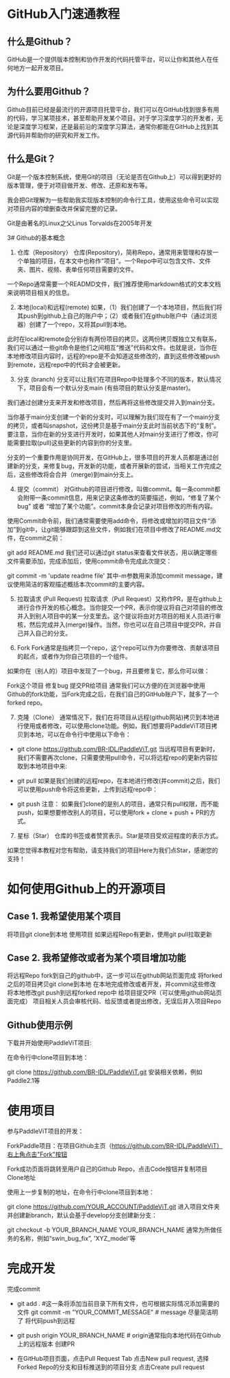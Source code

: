 # GitHub入门速通教程

## 什么是Github？
GitHub是一个提供版本控制和协作开发的代码托管平台，可以让你和其他人在任何地方一起开发项目。

## 为什么要用Github？
Github目前已经是最流行的开源项目托管平台，我们可以在GitHub找到很多有用的代码，学习某项技术，甚至帮助开发某个项目。对于学习深度学习的开发者，无论是深度学习框架，还是最前沿的深度学习算法，通常你都能在GitHub上找到其源代码并帮助你的研究和开发工作。

## 什么是Git？
Git是一个版本控制系统，使用Git的项目（无论是否在Github上）可以得到更好的版本管理，便于对项目做开发、修改、还原和发布等。

我会把Git理解为一些帮助我实现版本控制的命令行工具，使用这些命令可以实现对项目内容的增删查改并保留完整的记录。

Git是由著名的Linux之父Linus Torvalds在2005年开发

3# Github的基本概念
1. 仓库（Repository）
仓库(Repository)，简称Repo，通常用来管理和存放一个单独的项目，在本文中也称作”项目“。一个Repo中可以包含文件、文件夹、图片、视频、表单任何项目需要的文件。

一个Repo通常需要一个READMD文件，我们推荐使用markdown格式的文本文档来说明项目相关的信息。

2. 本地(local)和远程(remote)
如果，（1）我们创建了一个本地项目，然后我们将其push到github上自己的账户中；（2）或者我们在github账户中（通过浏览器）创建了一个repo，又将其pull到本地。

此时在local和remote会分别存有两份项目的拷贝。这两份拷贝既独立又有联系，我们可以通过一些git命令是他们之间相互“推送”代码和文件。也就是说，当你在本地修改项目内容时，远程的repo是不会知道这些修改的，直到这些修改被push到remote，远程repo中的代码才会被更新。

3. 分支 (branch)
分支可以让我们在项目Repo中处理多个不同的版本，默认情况下，项目会有一个默认分支main (有些项目的默认分支是master)。

我们通过创建分支来开发和修改项目，然后再将这些修改提交并入到main分支。

当你基于main分支创建一个新的分支时，可以理解为我们现在有了一个main分支的拷贝，或者叫snapshot，这份拷贝是基于main分支此时当前状态下的“复制”。要注意，当你在新的分支进行开发时，如果其他人对main分支进行了修改，你可能需要拉取(pull)这些更新的内容到你的分支里。

分支的一个重要作用是协同开发，在GitHub上，很多项目的开发人员都是通过创建新的分支，来修复bug，开发新的功能，或者开展新的尝试，当相关工作完成之后，这些修改将会合并（merge)到main分支上。

4. 提交（commit）
对Github的项目进行修改，叫做commit。每一条commit都会附带一条commit信息，用来记录这条修改的简要描述，例如，“修复了某个bug” 或者 “增加了某个功能”。commit本身会记录对项目修改的所有内容。

使用Commit命令前，我们通常需要使用add命令，将修改或增加的项目文件“添加”到git中，让git能够跟踪到这些文件，例如我们在项目中修改了README.md文件，在commit之前：

git add README.md
我们还可以通过git status来查看文件状态，用以确定哪些文件需要添加，完成添加后，使用commit命令完成此次提交：

git commit -m 'update readme file'
其中-m参数用来添加commit message，建议使用简洁的客观描述概括本次commit的主要内容。

5. 拉取请求 (Pull Request)
拉取请求（Pull Request）又称作PR，是在github上进行合作开发的核心概念。当你提交一个PR，表示你提议将自己对项目的修改并入到别人项目中的某一分支里去。这个提议将由对方项目的相关人员进行审核，然后完成并入(merge)操作。当然，你也可以在自己项目中提交PR，并自己并入自己的分支。

6. Fork
Fork通常是指拷贝一个repo，这个repo可以作为你要修改、贡献该项目的起点，或者作为你自己项目的一个组件。

如果你在（别人的）项目中发现了一个bug，并且要修复它，那么你可以做：

Fork这个项目
修复bug
提交PR给项目
通常我们可以方便的在浏览器中使用Github的fork功能，当Fork完成之后，在我们自己的GitHub账户下，就多了一个forked repo。

7. 克隆（Clone）
通常情况下，我们在将项目从远程(github网站)拷贝到本地进行使用或者修改，可以使用clone功能。例如，我们想要将PaddleViT项目拷贝到本地，可以在命令行中使用以下命令：

- git clone https://github.com/BR-IDL/PaddleViT.git
当远程项目有更新时，我们不需要再次clone，只需要使用pull命令，可以将远程repo的更新内容拉取到本地项目中来:

- git pull
如果是我们创建的远程repo，在本地进行修改(并commit)之后，我们可以使用push命令将这些更新，上传到远程repo中：

- git push
注意： 如果我们clone的是别人的项目，通常只有pull权限，而不能push，如果想要修改别人的项目，可以使用fork + clone + push + PR的方式。

7. 星标（Star）
仓库的书签或者赞赏表示。Star是项目受欢迎程度的表示方式。

如果您觉得本教程对您有帮助，请支持我们的项目Here为我们点Star，感谢您的支持！

# 如何使用Github上的开源项目
## Case 1. 我希望使用某个项目
将项目git clone到本地
使用项目
如果远程Repo有更新，使用git pull拉取更新
## Case 2. 我希望修改或者为某个项目增加功能
将远程Repo fork到自己的github中，这一步可以在github网站页面完成
将forked之后的项目拷贝git clone到本地
在本地完成修改或者开发，并commit这些修改
将本地修改git push到远程forked repo中
给项目提交PR（可以使用github网站页面完成）
项目相关人员会审核代码、给反馈或者提出修改，无误后并入项目Repo
## Github使用示例
下载并开始使用PaddleViT项目:

在命令行中clone项目到本地：

git clone https://github.com/BR-IDL/PaddleViT.git
安装相关依赖，例如Paddle2.1等

# 使用项目

参与PaddleViT项目的开发：

ForkPaddle项目：在项目Github主页（https://github.com/BR-IDL/PaddleViT）右上角点击"Fork"按钮

Fork成功页面将跳转至用户自己的Github Repo，点击Code按钮并复制项目Clone地址

使用上一步复制的地址，在命令行中clone项目到本地：

git clone https://github.com/YOUR_ACCOUNT/PaddleViT.git
进入项目文件夹并创建新branch，默认会基于develop分支创建新分支：

git checkout -b YOUR_BRANCH_NAME
YOUR_BRANCH_NAME 通常为所做任务的名称，例如“swin_bug_fix”, 'XYZ_model'等

# 完成开发

完成commit

- git add . #这一条将添加当前目录下所有文件，也可根据实际情况添加需要的文件
git commit -m "YOUR_COMMIT_MESSAGE" # message 尽量简洁明了
将代码push到远程

- git push origin YOUR_BRANCH_NAME # origin通常指向本地代码在Github上的远程版本
创建PR

- 在GitHub项目页面，点击Pull Request Tab
点击New pull request, 选择Forked Repo的分支和目标推送到的项目分支
点击Create pull request
